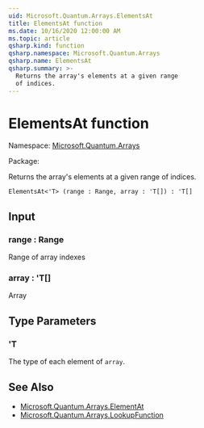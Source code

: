 ```yaml
---
uid: Microsoft.Quantum.Arrays.ElementsAt
title: ElementsAt function
ms.date: 10/16/2020 12:00:00 AM
ms.topic: article
qsharp.kind: function
qsharp.namespace: Microsoft.Quantum.Arrays
qsharp.name: ElementsAt
qsharp.summary: >-
  Returns the array's elements at a given range
  of indices.
---
```


# ElementsAt function

Namespace: [Microsoft.Quantum.Arrays](xref:Microsoft.Quantum.Arrays)

Package: [](https://nuget.org/packages/)


Returns the array's elements at a given rangeof indices.

```Q#
ElementsAt<'T> (range : Range, array : 'T[]) : 'T[]
```


## Input

### range : Range

Range of array indexes


### array : 'T[]

Array



## Type Parameters

### 'T

The type of each element of `array`.



## See Also

- [Microsoft.Quantum.Arrays.ElementAt](xref:Microsoft.Quantum.Arrays.ElementAt)
- [Microsoft.Quantum.Arrays.LookupFunction](xref:Microsoft.Quantum.Arrays.LookupFunction)